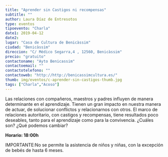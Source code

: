 ```yaml
---
title: "Aprender sin Castigos ni recompensas"
subtitle: ""
author: Laura Díaz de Entresotos
type: eventos
tipoevento: "Charla"
date1: 2019-04-12
date2: 
lugar: "Casa de Cultura de Benicàssim"
ciudad: "Benicàssim"
direccion: "C/ Médico Segarra,4 , 12560, Benicàssim"
precio: "gratuito"
contactoname: "Ayto Benicassim"
contactoemail: ""
contactotelefono: ""
contactoweb: "http://http://benicassimcultura.es/"
thumb: img/eventos/c-aprender-sin-castigos-thumb.jpg
tags: ["Charla","Acoso"]
---
```

Las relaciones con compañeros, maestros y padres influyen de manera determinante en el aprendizaje. Tienen un gran impacto en nuestra manera de actuar, de solucionar conflictos y relacionarnos con otros. El marco de relaciones autoritario, con castigos y recompensas, tiene resultados poco deseables, tanto para el aprendizaje como para la convivencia. ¿Cuáles son? ¿Qué podemos cambiar?


**Horario: 18:00h**

IMPORTANTE:No se permite la asistencia de niños y niñas, con la excepción de bebés de hasta 6 meses.